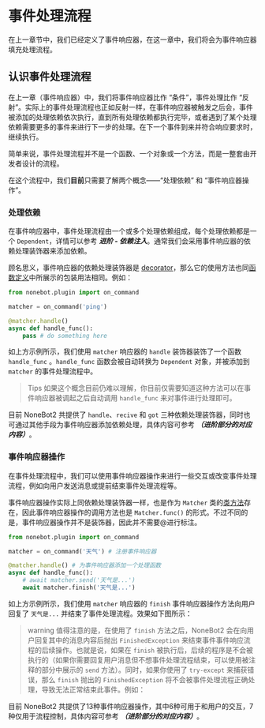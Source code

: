 # 事件处理流程

在上一章节中，我们已经定义了事件响应器，在这一章中，我们将会为事件响应器填充处理流程。

## 认识事件处理流程

在上一章（事件响应器）中，我们将事件响应器比作 “条件”，事件处理比作 “反射”。实际上的事件处理流程也正如反射一样，在事件响应器被触发之后会，事件被添加的处理依赖依次执行，直到所有处理依赖都执行完毕，或者遇到了某个处理依赖需要更多的事件来进行下一步的处理。在下一个事件到来并符合响应要求时，继续执行。

简单来说，事件处理流程并不是一个函数、一个对象或一个方法，而是一整套由开发者设计的流程。

在这个流程中，我们**目前**只需要了解两个概念——“处理依赖” 和 “事件响应器操作”。

### 处理依赖

在事件响应器中，事件处理流程由一个或多个处理依赖组成，每个处理依赖都是一个 `Dependent`，详情可以参考 ***进阶 - 依赖注入***。通常我们会采用事件响应器的依赖处理装饰器来添加依赖。

顾名思义，事件响应器的依赖处理装饰器是 [decorator](https://docs.python.org/zh-cn/3/glossary.html#term-decorator)，那么它的使用方法也同[函数定义](https://docs.python.org/zh-cn/3/reference/compound_stmts.html#function-definitions)中所展示的包装用法相同。例如：

```python title=foo.py {5,7}
from nonebot.plugin import on_command

matcher = on_command('ping')

@matcher.handle()
async def handle_func():
    pass # do something here
```

如上方示例所示，我们使用 `matcher` 响应器的 `handle` 装饰器装饰了一个函数 `handle_func` 。`handle_func` 函数会被自动转换为 `Dependent` 对象，并被添加到 `matcher` 的事件处理流程中。

>Tips
如果这个概念目前仍难以理解，你目前仅需要知道这种方法可以在事件响应器被调起之后自动调用 `handle_func` 来对事件进行处理即可。

目前 NoneBot2 共提供了 `handle`、`recive` 和 `got` 三种依赖处理装饰器，同时也可通过其他手段为事件响应器添加依赖处理，具体内容可参考 ***（进阶部分的对应内容）***。

<!-- TODO: 补充进阶内容的链接 -->

### 事件响应器操作

在事件处理流程中，我们可以使用事件响应器操作来进行一些交互或改变事件处理流程，例如向用户发送消息或提前结束事件处理流程等。

事件响应器操作实际上同依赖处理装饰器一样，也是作为 `Matcher` 类的[类方法](https://docs.python.org/zh-cn/3/library/functions.html?highlight=classmethod#classmethod)存在，因此事件响应器操作的调用方法也是 `Matcher.func()` 的形式。不过不同的是，事件响应器操作并不是装饰器，因此并不需要@进行标注。

```python title=weather.py {7,8}
from nonebot.plugin import on_command

matcher = on_command('天气') # 注册事件响应器

@matcher.handle() # 为事件响应器添加一个处理函数
async def handle_func():
    # await matcher.send('天气是...')
    await matcher.finish('天气是...')
```

如上方示例所示，我们使用 `matcher` 响应器的 `finish` 事件响应器操作方法向用户回复了 `天气是...` 并结束了事件处理流程。效果如下图所示：

<!-- TODO: 这里放个实例 -->

>warning
值得注意的是，在使用了 `finish` 方法之后，NoneBot2 会在向用户回复其中的消息内容后抛出 `FinishedException` 来结束事件事件响应流程的后续操作。也就是说，如果在 `finish` 被执行后，后续的程序是不会被执行的（如果你需要回复用户消息但不想事件处理流程结束，可以使用被注释的部分中展示的 `send` 方法）。同时，如果你使用了 `try-except` 来捕获错误，那么 `finish` 抛出的 `FinishedException` 将不会被事件处理流程正确处理，导致无法正常结束此事件。例如：
>
><!-- TODO: 这里放个无法正常结束实例 -->

目前 NoneBot2 共提供了13种事件响应器操作，其中6种可用于和用户的交互，7种仅用于流程控制，具体内容可参考 ***（进阶部分的对应内容）***。
